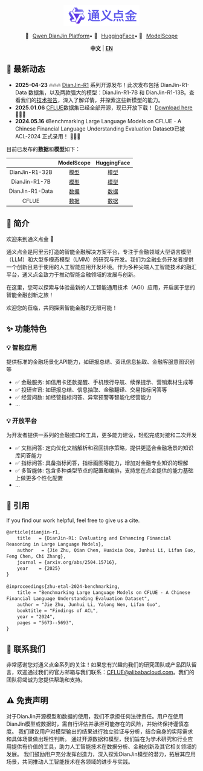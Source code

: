 <div align="center">
    <img src="images/dianjin_logo.png" alt="DianJin Logo" style="width: 200px;">
    <p align="center" style="display: flex; flex-direction: row; justify-content: center; align-items: center">
        💜 <a href="https://tongyi.aliyun.com/dianjin" target="_blank" style="margin-left: 10px">Qwen DianJin Platform</a>  •
        🤗 <a href="https://huggingface.co/DianJin" target="_blank" style="margin-left: 10px">HuggingFace</a>  • 
        🤖 <a href="https://modelscope.cn/organization/tongyi_dianjin" target="_blank" style="margin-left: 10px">ModelScope</a> 
    </p>

**中文** | [**EN**](README.md)

</div>


## 🚀 最新动态
- **2025-04-23** 🔥🔥🔥 [DianJin-R1](DianJin-R1/README.md) 系列开源发布！此次发布包括 DianJin-R1-Data 数据集，以及两款强大的模型：DianJin-R1-7B 和 DianJin-R1-13B。查看我们的[技术报告](https://arxiv.org/abs/2504.15716)，深入了解详情，并探索这些新模型的能力。
- **2025.01.06** [CFLUE](https://github.com/aliyun/cflue)数据集已经全部开源，现已开放下载！ [Download here](https://www.modelscope.cn/datasets/tongyi_dianjin/CFLUE) 🚀🚀🚀
- **2024.05.16** 《Benchmarking Large Language Models on CFLUE - A Chinese Financial Language Understanding Evaluation Dataset》已被 ACL-2024 正式录用！ 🚀🚀🚀

目前已发布的**数据**和**模型**如下：

|                 |                       ModelScope                        |                 HuggingFace                 |
|:---------------:|:-------------------------------------------------------:|:-------------------------------------------:|
| DianJin-R1-32B  | [模型](https://modelscope.cn/organization/tongyi_dianjin) |    [模型](https://huggingface.co/DianJin/)    |
|  DianJin-R1-7B  | [模型](https://modelscope.cn/organization/tongyi_dianjin) |    [模型](https://huggingface.co/DianJin/)    |
| DianJin-R1-Data | [数据](https://modelscope.cn/organization/tongyi_dianjin) |    [数据](https://huggingface.co/DianJin/)    |
|      CFLUE      | [数据](https://modelscope.cn/datasets/tongyi_dianjin/CFLUE) |    [数据](https://huggingface.co/DianJin/)    |

## 📝 简介
欢迎来到通义点金 👋

通义点金是阿里云打造的智能金融解决方案平台，专注于金融领域大型语言模型（LLM）和大型多模态模型（LMM）的研究与开发。我们为金融业务开发者提供一个创新且易于使用的人工智能应用开发环境。作为多种尖端人工智能技术的融汇平台，通义点金致力于推动智能金融领域的发展与创新。

在这里，您可以探索与体验最新的人工智能通用技术（AGI）应用，开启属于您的智能金融创新之旅！

欢迎您的莅临，共同探索智能金融的无限可能！

## ✨ 功能特色

### 💡 智能应用

提供标准的金融场景化API能力，如研报总结、资讯信息抽取、金融客服意图识别等 
- ✅ 金融服务: 如信用卡还款提醒、手机银行导航、续保提示、营销素材生成等
- ✅ 投研咨讯: 如研报总结、信息抽取、金融翻译、交易指标问答等
- ✅ 经营问数: 如经营指标问答、异常预警等智能化经营能力
- ...

### 💡 开放平台

为开发者提供一系列的金融接口和工具，更多能力建设，轻松完成对接和二次开发

- ✅ 文档问答: 定向优化文档解析和召回排序策略，提供更适合金融场景的知识库问答能力
- ✅ 指标问答: 具备指标问答，指标画图等能力，增加对金融专业知识的理解
- ✅ 多智能体: 包含多种类型节点的配置和编排，支持您在点金提供的能力基础上做更多个性化配置
- ...

## 🔖 引用

If you find our work helpful, feel free to give us a cite.

```
@article{dianjin-r1,
    title   = {DianJin-R1: Evaluating and Enhancing Financial Reasoning in Large Language Models}, 
    author   = {Jie Zhu, Qian Chen, Huaixia Dou, Junhui Li, Lifan Guo, Feng Chen, Chi Zhang},
    journal = {arxiv.org/abs/2504.15716},
    year    = {2025}
}

@inproceedings{zhu-etal-2024-benchmarking,
    title = "Benchmarking Large Language Models on CFLUE - A Chinese Financial Language Understanding Evaluation Dataset",
    author = "Jie Zhu, Junhui Li, Yalong Wen, Lifan Guo",
    booktitle = "Findings of ACL",
    year = "2024",
    pages = "5673--5693",
}
```

## 🤝 联系我们
非常感谢您对通义点金系列的关注！如果您有兴趣向我们的研究团队或产品团队留言，欢迎通过我们的官方邮箱与我们联系：CFLUE@alibabacloud.com。我们的团队将竭诚为您提供帮助和支持。

## ⚠️ 免责声明

对于DianJin开源模型和数据的使用，我们不承担任何法律责任。用户在使用DianJin模型或数据时，需自行评估并承担可能存在的风险，并始终保持谨慎态度。
我们建议用户对模型输出的结果进行独立验证与分析，结合自身的实际需求和具体场景做出理性判断。
通过开源数据和模型，我们旨在为学术研究和行业应用提供有价值的工具，助力人工智能技术在数据分析、金融创新及其它相关领域的发展。
我们鼓励用户充分发挥创造力，深入探索DianJin模型的潜力，拓展其应用场景，共同推动人工智能技术在各领域的进步与实践。
